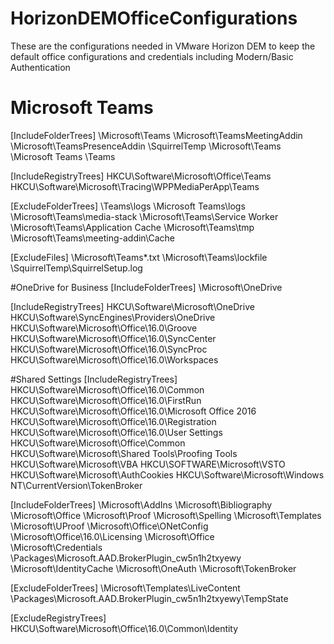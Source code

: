 # HorizonDEMOfficeConfigurations
These are the configurations needed in VMware Horizon DEM to keep the default office configurations and credentials including Modern/Basic Authentication

# Microsoft Teams
[IncludeFolderTrees]
<LocalAppData>\Microsoft\Teams
<LocalAppData>\Microsoft\TeamsMeetingAddin
<LocalAppData>\Microsoft\TeamsPresenceAddin
<LocalAppData>\SquirrelTemp
<AppData>\Microsoft\Teams
<AppData>\Microsoft Teams
<AppData>\Teams

[IncludeRegistryTrees]
HKCU\Software\Microsoft\Office\Teams
HKCU\Software\Microsoft\Tracing\WPPMediaPerApp\Teams

[ExcludeFolderTrees]
<AppData>\Teams\logs
<AppData>\Microsoft Teams\logs
<AppData>\Microsoft\Teams\media-stack
<AppData>\Microsoft\Teams\Service Worker
<AppData>\Microsoft\Teams\Application Cache
<AppData>\Microsoft\Teams\tmp
<AppData>\Microsoft\Teams\meeting-addin\Cache

[ExcludeFiles]
<AppData>\Microsoft\Teams\*.txt
<AppData>\Microsoft\Teams\lockfile
<LocalAppData>\SquirrelTemp\SquirrelSetup.log

#OneDrive for Business
[IncludeFolderTrees]
<LocalAppData>\Microsoft\OneDrive

[IncludeRegistryTrees]
HKCU\Software\Microsoft\OneDrive
HKCU\Software\SyncEngines\Providers\OneDrive
HKCU\Software\Microsoft\Office\16.0\Groove
HKCU\Software\Microsoft\Office\16.0\SyncCenter
HKCU\Software\Microsoft\Office\16.0\SyncProc
HKCU\Software\Microsoft\Office\16.0\Workspaces

#Shared Settings
[IncludeRegistryTrees]
HKCU\Software\Microsoft\Office\16.0\Common
HKCU\Software\Microsoft\Office\16.0\FirstRun
HKCU\Software\Microsoft\Office\16.0\Microsoft Office 2016
HKCU\Software\Microsoft\Office\16.0\Registration
HKCU\Software\Microsoft\Office\16.0\User Settings
HKCU\Software\Microsoft\Office\Common
HKCU\Software\Microsoft\Shared Tools\Proofing Tools
HKCU\Software\Microsoft\VBA
HKCU\SOFTWARE\Microsoft\VSTO
HKCU\Software\Microsoft\AuthCookies
HKCU\Software\Microsoft\Windows NT\CurrentVersion\TokenBroker

[IncludeFolderTrees]
<AppData>\Microsoft\AddIns
<AppData>\Microsoft\Bibliography
<AppData>\Microsoft\Office
<AppData>\Microsoft\Proof
<AppData>\Microsoft\Spelling
<AppData>\Microsoft\Templates
<AppData>\Microsoft\UProof
<LocalAppData>\Microsoft\Office\ONetConfig
<LocalAppData>\Microsoft\Office\16.0\Licensing
<LocalAppData>\Microsoft\Office\
<LocalAppData>\Microsoft\Credentials
<LocalAppData>\Packages\Microsoft.AAD.BrokerPlugin_cw5n1h2txyewy
<LocalAppData>\Microsoft\IdentityCache
<LocalAppData>\Microsoft\OneAuth
<LocalAppData>\Microsoft\TokenBroker

[ExcludeFolderTrees]
<AppData>\Microsoft\Templates\LiveContent
<LocalAppData>\Packages\Microsoft.AAD.BrokerPlugin_cw5n1h2txyewy\TempState

[ExcludeRegistryTrees]
HKCU\Software\Microsoft\Office\16.0\Common\Identity
